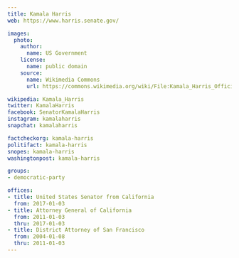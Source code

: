 ```yaml
---
title: Kamala Harris
web: https://www.harris.senate.gov/

images:
  photo:
    author:
      name: US Government
    license:
      name: public domain
    source:
      name: Wikimedia Commons
      url: https://commons.wikimedia.org/wiki/File:Kamala_Harris_Official_Attorney_General_Photo.jpg

wikipedia: Kamala_Harris
twitter: KamalaHarris
facebook: SenatorKamalaHarris
instagram: kamalaharris
snapchat: kamalaharris

factcheckorg: kamala-harris
politifact: kamala-harris
snopes: kamala-harris
washingtonpost: kamala-harris

groups:
- democratic-party

offices:
- title: United States Senator from California
  from: 2017-01-03
- title: Attorney General of California
  from: 2011-01-03
  thru: 2017-01-03
- title: District Attorney of San Francisco
  from: 2004-01-08
  thru: 2011-01-03
---
```

